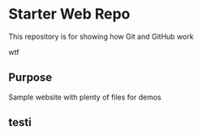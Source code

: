# Starter Web Repo

This repository is for showing how Git and GitHub work

wtf

## Purpose

Sample website with plenty of files for demos


## testi
